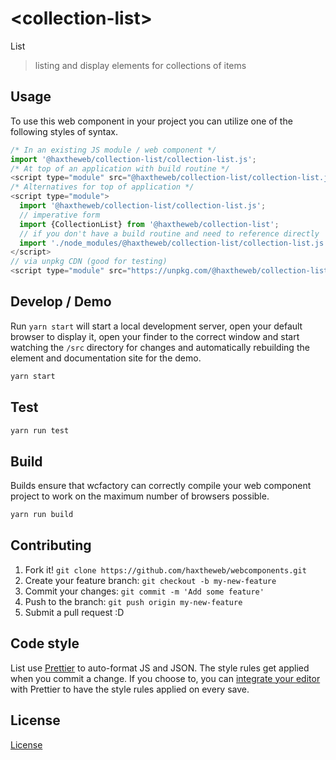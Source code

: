 # &lt;collection-list&gt;

List
> listing and display elements for collections of items

## Usage
To use this web component in your project you can utilize one of the following styles of syntax.

```js
/* In an existing JS module / web component */
import '@haxtheweb/collection-list/collection-list.js';
/* At top of an application with build routine */
<script type="module" src="@haxtheweb/collection-list/collection-list.js"></script>
/* Alternatives for top of application */
<script type="module">
  import '@haxtheweb/collection-list/collection-list.js';
  // imperative form
  import {CollectionList} from '@haxtheweb/collection-list';
  // if you don't have a build routine and need to reference directly
  import './node_modules/@haxtheweb/collection-list/collection-list.js';
</script>
// via unpkg CDN (good for testing)
<script type="module" src="https://unpkg.com/@haxtheweb/collection-list/collection-list.js"></script>
```

## Develop / Demo
Run `yarn start` will start a local development server, open your default browser to display it, open your finder to the correct window and start watching the `/src` directory for changes and automatically rebuilding the element and documentation site for the demo.
```bash
yarn start
```

## Test

```bash
yarn run test
```

## Build
Builds ensure that wcfactory can correctly compile your web component project to
work on the maximum number of browsers possible.
```bash
yarn run build
```

## Contributing

1. Fork it! `git clone https://github.com/haxtheweb/webcomponents.git`
2. Create your feature branch: `git checkout -b my-new-feature`
3. Commit your changes: `git commit -m 'Add some feature'`
4. Push to the branch: `git push origin my-new-feature`
5. Submit a pull request :D

## Code style

List  use [Prettier][prettier] to auto-format JS and JSON.  The style rules get applied when you commit a change.  If you choose to, you can [integrate your editor][prettier-ed] with Prettier to have the style rules applied on every save.

[prettier]: https://github.com/prettier/prettier/
[prettier-ed]: https://github.com/prettier/prettier/#editor-integration
[polyserve]: https://github.com/Polymer/polyserve
[web-component-tester]: https://github.com/Polymer/web-component-tester

## License
[ License](http://opensource.org/licenses/)